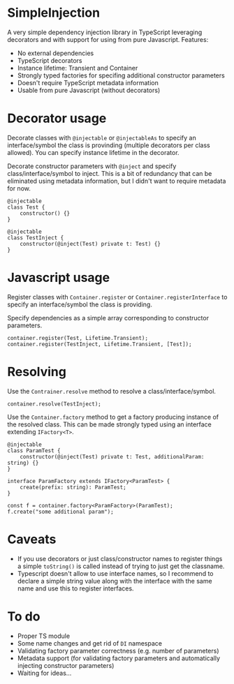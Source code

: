 # SimpleInjection
A very simple dependency injection library in TypeScript leveraging decorators and with support for using from pure Javascript.
Features:
* No external dependencies
* TypeScript decorators
* Instance lifetime: Transient and Container
* Strongly typed factories for specifing additional constructor parameters
* Doesn't require TypeScript metadata information
* Usable from pure Javascript (without decorators)

# Decorator usage
Decorate classes with `@injectable` or `@injectableAs` to specify an interface/symbol the class is provinding
(multiple decorators per class allowed).
You can specify instance lifetime in the decorator.

Decorate constructor parameters with `@inject` and specify class/interface/symbol to inject.
This is a bit of redundancy that can be eliminated using metadata information, but I didn't want to require metadata for now.

    @injectable
    class Test {
        constructor() {}
    }
    
    @injectable
    class TestInject {
        constructor(@inject(Test) private t: Test) {}
    }

# Javascript usage
Register classes with `Container.register` or `Container.registerInterface` to specify an interface/symbol the class is providing.

Specify dependencies as a simple array corresponding to constructor parameters.

    container.register(Test, Lifetime.Transient);
    container.register(TestInject, Lifetime.Transient, [Test]);

# Resolving
Use the `Contrainer.resolve` method to resolve a class/interface/symbol.

    container.resolve(TestInject);

Use the `Container.factory` method to get a factory producing instance of the resolved class.
This can be made strongly typed using an interface extending `IFactory<T>`.

    @injectable
    class ParamTest {
        constructor(@inject(Test) private t: Test, additionalParam: string) {}
    }
    
    interface ParamFactory extends IFactory<ParamTest> {
        create(prefix: string): ParamTest;
    }

    const f = container.factory<ParamFactory>(ParamTest);
    f.create("some additional param");

# Caveats
* If you use decorators or just class/constructor names to register things a simple `toString()` is called instead of trying to just get the classname.
* Typescript doesn't allow to use interface names, so I recommend to declare a simple string value along with the interface with the same name and use this to register interfaces.

# To do
* Proper TS module
* Some name changes and get rid of `DI` namespace
* Validating factory parameter correctness (e.g. number of parameters)
* Metadata support (for validating factory parameters and automatically injecting constructor parameters)
* Waiting for ideas...
